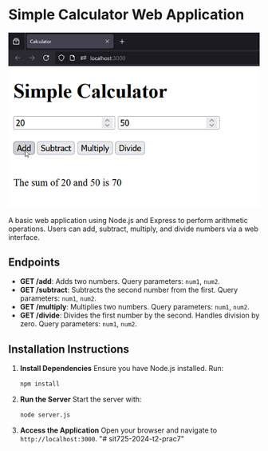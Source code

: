 # Simple Calculator Web Application

![Working Screenshot of the Project](./working-screenshot.png)

A basic web application using Node.js and Express to perform arithmetic operations. Users can add, subtract, multiply, and divide numbers via a web interface.

## Endpoints

- **GET /add**: Adds two numbers. Query parameters: `num1`, `num2`.
- **GET /subtract**: Subtracts the second number from the first. Query parameters: `num1`, `num2`.
- **GET /multiply**: Multiplies two numbers. Query parameters: `num1`, `num2`.
- **GET /divide**: Divides the first number by the second. Handles division by zero. Query parameters: `num1`, `num2`.

## Installation Instructions

1. **Install Dependencies**
   Ensure you have Node.js installed. Run:

   ```bash
   npm install
   ```

2. **Run the Server**
   Start the server with:

   ```bash
   node server.js
   ```

3. **Access the Application**
   Open your browser and navigate to `http://localhost:3000`.
"# sit725-2024-t2-prac7" 
